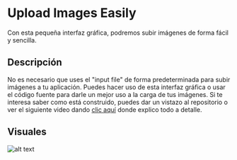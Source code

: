 # Upload Images Easily

Con esta pequeña interfaz gráfica, podremos subir imágenes de forma fácil y sencilla.

## Descripción

No es necesario que uses el "input file" de forma predeterminada para subir imágenes a tu aplicación. Puedes hacer uso de esta interfaz gráfica o usar el código fuente para darle un mejor uso a la carga de tus imágenes. Si te interesa saber como está construido, puedes dar un vistazo al repositorio o ver el siguiente video dando [clic aquí](https://youtu.be/5ra_EjQMxcg) donde explico todo a detalle.

## Visuales

![alt text](https://lh6.googleusercontent.com/L8nLuJl585va2KNUvgQyUpcvOqRa7bv0MRCWA0Ir5XV2ddk1-saMbKORiVErdH9bxlhRb5nSqeYnfw=w1440-h734)